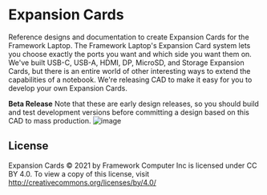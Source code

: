 # Expansion Cards
Reference designs and documentation to create Expansion Cards for the Framework Laptop.
The Framework Laptop's Expansion Card system lets you choose exactly the ports you want
and which side you want them on.  We've built USB-C, USB-A, HDMI, DP, MicroSD, and Storage
Expansion Cards, but there is an entire world of other interesting ways to extend the
capabilities of a notebook.  We're releasing CAD to make it easy for you to develop your
own Expansion Cards.

**Beta Release** Note that these are early design releases, so you should build and test
development versions before committing a design based on this CAD to mass production.
![image](https://user-images.githubusercontent.com/28994301/118569795-7e956d00-b72f-11eb-9aea-85127a15304a.png)

## License

Expansion Cards © 2021 by Framework Computer Inc is licensed under CC BY 4.0.
To view a copy of this license, visit http://creativecommons.org/licenses/by/4.0/
